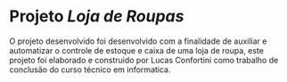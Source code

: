 # Projeto *Loja de Roupas* 
O projeto desenvolvido foi desenvolvido com a finalidade de auxiliar e automatizar o controle de estoque e caixa de uma loja de roupa, este projeto foi elaborado e construido por Lucas Confortini como trabalho de conclusão do curso técnico em informatica.
